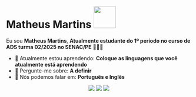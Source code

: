 # Matheus Martins <img src="https://media3.giphy.com/media/v1.Y2lkPTc5MGI3NjExNDdkNWQ1cXljanc1d2o4NG55aHZwenI0OW5vaG9kOG1ia2Z3MDB1ZiZlcD12MV9pbnRlcm5hbF9naWZfYnlfaWQmY3Q9Zw/jTAmP5GWEZpQ8ZZyF1/giphy.gif" width="60px">
 
Eu sou <strong>Matheus Martins</strong>, <strong>Atualmente estudante do 1º período no curso de ADS turma 02/2025 no SENAC/PE</strong> 👨🏻‍💻
 
- 🚀 Atualmente estou aprendendo: <strong>Coloque as linguagens que você atualmente está aprendendo</strong> 
- 💬 Pergunte-me sobre: <strong>A definir</strong>
- 📣 Nós podemos falar em: <strong>Português e Inglês</strong>
 
<div align="center">
 
  <a href="#" alt="Gmail">
<img src="https://img.shields.io/badge/-Gmail-FF0000?style=flat-square&labelColor=FF0000&logo=gmail&logoColor=white&link=LINK-DO-SEU-EMAIL"/></a>
 
  <a href="#" alt="Linkedin">
<img src="https://img.shields.io/badge/-Linkedin-0e76a8?style=flat-square&logo=Linkedin&logoColor=white&link=LINK-DO-SEU-LINKEDIN" /></a>
 
  <a href="#" alt="Instagram">
<img src="https://img.shields.io/badge/-Instagram-DF0174?style=flat-square&labelColor=DF0174&logo=instagram&logoColor=white&link=LINK-DO-SEU-INSTAGRAM"/></a>
 
</div>
